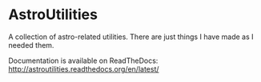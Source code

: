 # AstroUtilities
A collection of astro-related utilities. There are just things I have made as I needed them.

Documentation is available on ReadTheDocs: http://astroutilities.readthedocs.org/en/latest/
